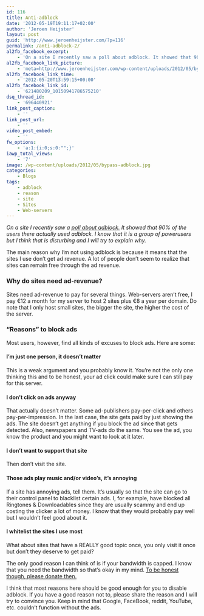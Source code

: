 ```yaml
---
id: 116
title: Anti-adblock
date: '2012-05-19T19:11:17+02:00'
author: 'Jeroen Heijster'
layout: post
guid: 'http://www.jeroenheijster.com/?p=116'
permalink: /anti-adblock-2/
al2fb_facebook_excerpt:
    - 'On a site I recently saw a poll about adblock. It showed that 90% of the users there actually used adblock. I know that it is a group of powerusers but I think that is disturbing and I will try to explain why.'
al2fb_facebook_link_picture:
    - 'meta=http://www.jeroenheijster.com/wp-content/uploads/2012/05/bypass-adblock.jpg'
al2fb_facebook_link_time:
    - '2012-05-20T13:59:15+00:00'
al2fb_facebook_link_id:
    - '621480209_10150941786575210'
dsq_thread_id:
    - '696440921'
link_post_caption:
    - ''
link_post_url:
    - ''
video_post_embed:
    - ''
fw_options:
    - 'a:1:{i:0;s:0:"";}'
iawp_total_views:
    - '7'
image: /wp-content/uploads/2012/05/bypass-adblock.jpg
categories:
    - Blogs
tags:
    - adblock
    - reason
    - site
    - Sites
    - Web-servers
---
```


*On a site I recently saw a [poll about adblock.](http://www.makeuseof.com/tag/adblock-makeuseof-poll/) It showed that 90% of the users there actually used adblock. I know that it is a group of powerusers but I think that is disturbing and I will try to explain why.*

The main reason why I’m not using adblock is because it means that the sites I use don’t get ad revenue. A lot of people don’t seem to realize that sites can remain free through the ad revenue.

### Why do sites need ad-revenue?

Sites need ad-revenue to pay for several things. Web-servers aren’t free, I pay €12 a month for my server to host 2 sites plus €8 a year per domain. Do note that I only host small sites, the bigger the site, the higher the cost of the server.

### “Reasons” to block ads

Most users, however, find all kinds of excuses to block ads. Here are some:

#### I’m just one person, it doesn’t matter

This is a weak argument and you probably know it. You’re not the only one thinking this and to be honest, your ad click could make sure I can still pay for this server.

#### I don’t click on ads anyway

That actually doesn’t matter. Some ad-publishers pay-per-click and others pay-per-impression. In the last case, the site gets paid by just showing the ads. The site doesn’t get anything if you block the ad since that gets detected. Also, newspapers and TV-ads do the same. You see the ad, you know the product and you might want to look at it later.

#### I don’t want to support that site

Then don’t visit the site.

#### Those ads play music and/or video’s, it’s annoying

If a site has annoying ads, tell them. It’s usually so that the site can go to their control panel to blacklist certain ads. I, for example, have blocked all Ringtones &amp; Downloadables since they are usually scammy and end up costing the clicker a lot of money. I know that they would probably pay well but I wouldn’t feel good about it.

#### I whitelist the sites I use most

What about sites that have a REALLY good topic once, you only visit it once but don’t they deserve to get paid?


The only good reason I can think of is if your bandwidth is capped. I know that you need the bandwidth so that’s okay in my mind. [To be honest though, please donate then.](http://www.jeroenheijster.com/donate/)

I think that most reasons here should be good enough for you to disable adblock. If you have a good reason not to, please share the reason and I will try to convince you. Keep in mind that Google, FaceBook, reddit, YouTube, etc. couldn’t function without the ads.

<div></div><div></div><div></div><div></div>